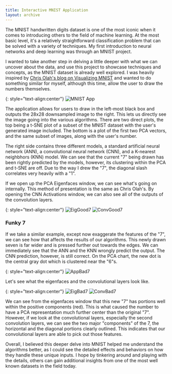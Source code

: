 ```yaml
---
title: Interactive MNIST Application
layout: archive
---
```


The MNIST handwritten digits dataset is one of the most iconic when it comes to introducing others to the field of machine learning. At the most basic level, it's a relatively straightforward classification problem that can be solved with a variety of techniques. My first introduction to neural networks and deep learning was through an MNIST project.

I wanted to take another step in delving a little deeper with what we can uncover about the data, and use this project to showcase techniques and concepts, as the MNIST dataset is already well explored. I was heavily inspired by [Chris Olah's blog on Visualizing MNIST](https://colah.github.io/posts/2014-10-Visualizing-MNIST/) and wanted to do something similar for myself, although this time, allow the user to draw the numbers themselves.

{: style="text-align:center"}
![MNIST App](/assets/images/mnist/app_good7.png)

The application allows for users to draw in the left-most black box and outputs the 28x28 downsampled image to the right. This lets us directly see the image going into the various algorithms. There are two direct plots, the top being a t-SNE plot of a subset of the MNIST dataset with the user's generated image included. The bottom is a plot of the first two PCA vectors, and the same subset of images, along with the user's number.

The right side contains three different models, a standard artificial neural network (ANN), a convolutional neural network (CNN), and a K-nearest neighbhors (KNN) model. We can see that the current "7" being drawn has been rightly predicted by the models, however, its clustering within the PCA and t-SNE are off. Due to the way I drew the "7", the diagonal slash correlates very heavily with a "1".

If we open up the PCA Eigenfaces window, we can see what's going on internally. This method of presentation is the same as Chris Olah's. By opening the CNN Activations window, we can also see all of the outputs of the convolution layers.

{: style="text-align:center"}
![EigGood7](/assets/images/mnist/eigenvalues_good7.png) ![ConvGood7](/assets/images/mnist/conv_good7.png)

### Funky 7

If we take a similar example, except now exaggerate the features of the "7", we can see how that affects the results of our algorithms. This newly drawn seven is far wider and is pressed further out towards the edges. We can immediately see that the ANN and the KNN wrongly predict the output. The CNN prediction, however, is still correct. On the PCA chart, the new dot is the central gray dot which is clustered near the "6"s.

{: style="text-align:center"}
![AppBad7](/assets/images/mnist/app_bad7.png)

Let's see what the eigenfaces and the convolutional layers look like.

{: style="text-align:center"}
![EigBad7](/assets/images/mnist/eigenvalues_bad7.png) ![ConvBad7](/assets/images/mnist/conv_bad7.png)

We can see from the eigenfaces window that this new "7" has portions well within the positive components (red). This is what caused the number to have a PCA representation much further center than the original "7". However, if we look at the convolutional layers, especially the second convolution layers, we can see the two major "components" of the 7, the horizontal and the diagonal portions clearly outlined. This indicates that our convolutional layers are able to pick out those features.

Overall, I believed this deeper delve into MNIST helped me understand the algorithms better, as I could see the detailed effects and behaviors on how they handle these unique inputs. I hope by tinkering around and playing with the details, others can gain additional insights from one of the most well known datasets in the field today.
